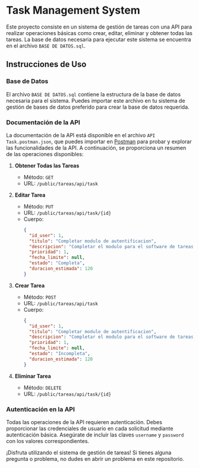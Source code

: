 # Task Management System

Este proyecto consiste en un sistema de gestión de tareas con una API para realizar operaciones básicas como crear, editar, eliminar y obtener todas las tareas. La base de datos necesaria para ejecutar este sistema se encuentra en el archivo `BASE DE DATOS.sql`.

## Instrucciones de Uso

### Base de Datos

El archivo `BASE DE DATOS.sql` contiene la estructura de la base de datos necesaria para el sistema. Puedes importar este archivo en tu sistema de gestión de bases de datos preferido para crear la base de datos requerida.

### Documentación de la API

La documentación de la API está disponible en el archivo `API Task.postman.json`, que puedes importar en [Postman](https://www.postman.com/) para probar y explorar las funcionalidades de la API. A continuación, se proporciona un resumen de las operaciones disponibles:

1. **Obtener Todas las Tareas**
   - Método: `GET`
   - URL: `/public/tareas/api/task`

2. **Editar Tarea**
   - Método: `PUT`
   - URL: `/public/tareas/api/task/{id}`
   - Cuerpo:
     ```json
     {
       "id_user": 1,
       "titulo": "Completar modulo de autentificacion",
       "descripcion": "Completar el modulo para el software de tareas para la autentificacion mediante JWT.",
       "prioridad": 1,
       "fecha_limite": null,
       "estado": "Completa",
       "duracion_estimada": 120
     }
     ```

3. **Crear Tarea**
   - Método: `POST`
   - URL: `/public/tareas/api/task`
   - Cuerpo:
     ```json
     {
       "id_user": 1,
       "titulo": "Completar modulo de autentificacion",
       "descripcion": "Completar el modulo para el software de tareas para la autentificacion mediante JWT.",
       "prioridad": 1,
       "fecha_limite": null,
       "estado": "Incompleta",
       "duracion_estimada": 120
     }
     ```

4. **Eliminar Tarea**
   - Método: `DELETE`
   - URL: `/public/tareas/api/task/{id}`

### Autenticación en la API

Todas las operaciones de la API requieren autenticación. Debes proporcionar las credenciales de usuario en cada solicitud mediante autenticación básica. Asegúrate de incluir las claves `username` y `password` con los valores correspondientes.

¡Disfruta utilizando el sistema de gestión de tareas! Si tienes alguna pregunta o problema, no dudes en abrir un problema en este repositorio.

